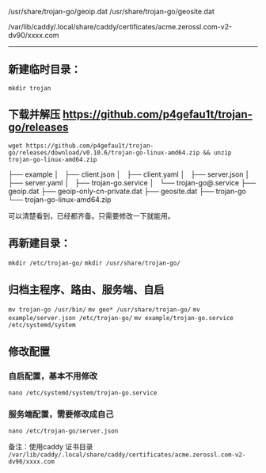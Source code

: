 /usr/share/trojan-go/geoip.dat
/usr/share/trojan-go/geosite.dat

/var/lib/caddy/.local/share/caddy/certificates/acme.zerossl.com-v2-dv90/xxxx.com


-----------------------------------
## 新建临时目录：
`mkdir trojan`

## 下载并解压 https://github.com/p4gefau1t/trojan-go/releases
`wget https://github.com/p4gefau1t/trojan-go/releases/download/v0.10.6/trojan-go-linux-amd64.zip && unzip trojan-go-linux-amd64.zip`

├── example
│   ├── client.json
│   ├── client.yaml
│   ├── server.json
│   ├── server.yaml
│   ├── trojan-go.service
│   └── trojan-go@.service
├── geoip.dat
├── geoip-only-cn-private.dat
├── geosite.dat
├── trojan-go
└── trojan-go-linux-amd64.zip

可以清楚看到，已经都齐备。只需要修改一下就能用。

## 再新建目录：
`mkdir /etc/trojan-go/`
`mkdir /usr/share/trojan-go/`

## 归档主程序、路由、服务端、自启
`mv trojan-go /usr/bin/`
`mv geo* /usr/share/trojan-go/`
`mv example/server.json /etc/trojan-go/`
`mv example/trojan-go.service /etc/systemd/system`

## 修改配置
### 自启配置，基本不用修改
`nano /etc/systemd/system/trojan-go.service`
### 服务端配置，需要修改成自己
`nano /etc/trojan-go/server.json`

备注：使用caddy 证书目录 `/var/lib/caddy/.local/share/caddy/certificates/acme.zerossl.com-v2-dv90/xxxx.com`

